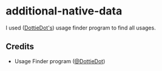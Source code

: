 # additional-native-data
I used ([DottieDot's](https://github.com/DottieDot)) usage finder program to find all usages.

## Credits
- Usage Finder program ([@DottieDot](https://github.com/DottieDot))

